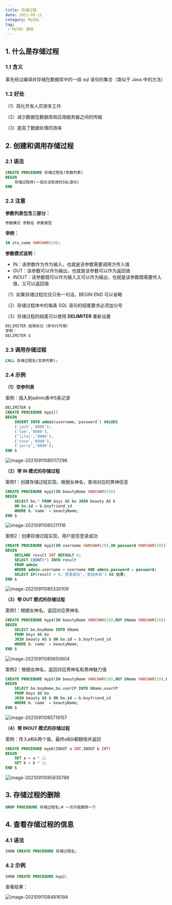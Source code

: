 ```yaml
---
title: 存储过程
date: 2021-09-11
category: MySQL
tag:
 - MySQL 基础
---
```


## 1. 什么是存储过程

### 1.1 含义

事先经过编译并存储在数据库中的一段 sql 语句的集合（类似于 Java 中的方法）

### 1.2 好处

（1）简化开发人员很多工作

（2）减少数据在数据库和应用服务器之间的传输

（3）提高了数据处理的效率

## 2. 创建和调用存储过程

### 2.1 语法

```sql
CREATE PROCEDURE 存储过程名(参数列表)
BEGIN
    存储过程体(一组合法有效的SQL语句)
END
```

### 2.2 注意

**参数列表包含三部分：**

```sql
参数模式 参数名 参数类型
```

**举例：**

```sql
IN stu_name VARCHAR(20);
```

**参数模式说明：**

- IN：该参数作为作为输入，也就是该参数需要调用方传入值
- OUT：该参数可以作为输出，也就是该参数可以作为返回值
- INOUT：该参数既可以作为输入又可以作为输出，也就是该参数既需要传入值，又可以返回值

（1）如果存储过程仅仅只有一句话，BEGIN END 可以省略

（2）存储过程体中的每条 SQL 语句的结尾要求必须加分号

（3）存储过程的结尾可以使用 **DELIMITER** 重新设置

```sql
DELIMITER 结束标记（命令行可用）
举例：
DELIMITER $
```

### 2.3 调用存储过程

```sql
CALL 存储过程名(实参列表);
```

### 2.4 示例

**（1）空参列表**

案例：插入到admin表中5条记录

```sql
DELIMITER $
CREATE PROCEDURE myp1()
BEGIN
	INSERT INTO admin(username,`password`) VALUES
	('jack','0000'),
	('tom','0000'),
	('lilei','0000'),
	('rose','0000'),
	('jerry','0000');
END $
```

![image-20210911085117296](https://pet-hkw.oss-cn-shenzhen.aliyuncs.com/image/new_blog_system/mysql/image-20210911085117296.png)

**（2）带 IN 模式的存储过程**

案例1：创建存储过程实现，根据女神名，查询对应的男神信息

```sql
CREATE PROCEDURE myp2(IN beautyName VARCHAR(20))
BEGIN
	SELECT bo.* FROM boys AS bo JOIN beauty AS b
	ON bo.id = b.boyfriend_id
	WHERE b.`name` = beautyName;
END $
```

![image-20210911085211116](https://pet-hkw.oss-cn-shenzhen.aliyuncs.com/image/new_blog_system/mysql/image-20210911085211116.png)

案例2：创建存储过程实现，用户是否登录成功

```sql
CREATE PROCEDURE myp3(IN username VARCHAR(20),IN password VARCHAR(20))
BEGIN
	DECLARE result INT DEFAULT 0;
	SELECT COUNT(*) INTO result
	FROM admin
	WHERE admin.username = username AND admin.password = password;
	SELECT IF(result > 0,'登录成功','登陆失败') AS 结果;
END $
```

![image-20210911085330109](https://pet-hkw.oss-cn-shenzhen.aliyuncs.com/image/new_blog_system/mysql/image-20210911085330109.png)

**（3）带 OUT 模式的存储过程**

案例1：根据女神名，返回对应男神名

```sql
CREATE PROCEDURE myp4(IN beautyName VARCHAR(20),OUT bName VARCHAR(20))
BEGIN
	SELECT bo.boyName INTO bName
	FROM boys AS bo
	JOIN beauty AS b ON bo.id = b.boyfriend_id
	WHERE b.`name` = beautyName;
END $
```

![image-20210911085650804](https://pet-hkw.oss-cn-shenzhen.aliyuncs.com/image/new_blog_system/mysql/image-20210911085650804.png)

案例2：根据女神名，返回对应男神名和男神魅力值

```sql
CREATE PROCEDURE myp5(IN beautyName VARCHAR(20),OUT bName VARCHAR(20),OUT userCP VARCHAR(20))
BEGIN
	SELECT bo.boyName,bo.userCP INTO bName,userCP
	FROM boys AS bo
	JOIN beauty AS b ON bo.id = b.boyfriend_id
	WHERE b.`name` = beautyName;
END $
```

![image-20210911085719157](https://pet-hkw.oss-cn-shenzhen.aliyuncs.com/image/new_blog_system/mysql/image-20210911085719157.png)

**（4）带 INOUT 模式的存储过程**

案例：传入a和b两个值，最终a和b都翻倍并返回

```sql
CREATE PROCEDURE myp6(INOUT a INT,INOUT b INT)
BEGIN
	SET a = a * 2;
	SET b = b * 2;
END $
```

![image-20210911085830789](https://pet-hkw.oss-cn-shenzhen.aliyuncs.com/image/new_blog_system/mysql/image-20210911085830789.png)

## 3. 存储过程的删除

```sql
DROP PROCEDURE 存储过程名;# 一次只能删除一个
```

## 4. 查看存储过程的信息

### 4.1 语法

```sql
SHOW CREATE PROCEDURE 存储过程名;
```

### 4.2 示例

```sql
SHOW CREATE PROCEDURE myp2;
```

查看结果：

![image-20210911084916194](https://pet-hkw.oss-cn-shenzhen.aliyuncs.com/image/new_blog_system/mysql/image-20210911084916194.png)

